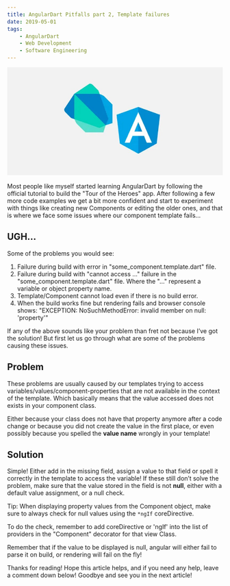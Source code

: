 ```yaml
---
title: AngularDart Pitfalls part 2, Template failures
date: 2019-05-01
tags:
    - AngularDart
    - Web Development
    - Software Engineering
---
```

![AngularDart](./1.jpg)

Most people like myself started learning AngularDart by following the official tutorial to build the "Tour of the Heroes" app. After following a few more code examples we get a bit more confident and start to experiment with things like creating new Components or editing the older ones, and that is where we face some issues where our component template fails…

## UGH...

Some of the problems you would see:
1. Failure during build with error in "some_component.template.dart" file.
1. Failure during build with "cannot access ..." failure in the "some_component.template.dart" file. Where the "..." represent a variable or object property name.
1. Template/Component cannot load even if there is no build error.
1. When the build works fine but rendering fails and browser console shows: "EXCEPTION: NoSuchMethodError: invalid member on null: 'property'"

If any of the above sounds like your problem than fret not because I’ve got the solution! But first let us go through what are some of the problems causing these issues.

## Problem
These problems are usually caused by our templates trying to access variables/values/component-properties that are not available in the context of the template. Which basically means that the value accessed does not exists in your component class.

Either because your class does not have that property anymore after a code change or because you did not create the value in the first place, or even possibly because you spelled the **value name** wrongly in your template!


## Solution
Simple! Either add in the missing field, assign a value to that field or spell it correctly in the template to access the variable! If these still don’t solve the problem, make sure that the value stored in the field is not **null**, either with a default value assignment, or a null check.

Tip: When displaying property values from the Component object, make sure to always check for null values using the `*ngIf` coreDirective.

To do the check, remember to add coreDirective or 'ngIf' into the list of providers in the "Component" decorator for that view Class.

Remember that if the value to be displayed is null, angular will either fail to parse it on build, or rendering will fail on the fly!

Thanks for reading! Hope this article helps, and if you need any help, leave a comment down below! Goodbye and see you in the next article!